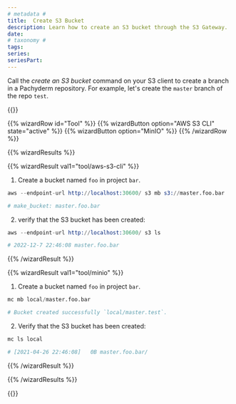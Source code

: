 ```yaml
---
# metadata # 
title:  Create S3 Bucket
description: Learn how to create an S3 bucket through the S3 Gateway.
date: 
# taxonomy #
tags: 
series:
seriesPart:
--- 
```

 
Call the *create an S3 bucket* command on your S3 client to create a branch in a Pachyderm repository. For example, let's create the `master` branch of the repo `test`.

{{<stack type="wizard" >}}

{{% wizardRow id="Tool" %}}
{{% wizardButton option="AWS S3 CLI" state="active" %}}
{{% wizardButton option="MinIO" %}}
{{% /wizardRow %}}

{{% wizardResults %}}

{{% wizardResult val1="tool/aws-s3-cli" %}}

1. Create a bucket named `foo` in project `bar`.
```s
aws --endpoint-url http://localhost:30600/ s3 mb s3://master.foo.bar

# make_bucket: master.foo.bar
```
2. verify that the S3 bucket has been created:
```s
aws --endpoint-url http://localhost:30600/ s3 ls

# 2022-12-7 22:46:08 master.foo.bar
```

{{% /wizardResult %}}

{{% wizardResult val1="tool/minio" %}}

1. Create a bucket named `foo` in project `bar`.
```s
mc mb local/master.foo.bar

# Bucket created successfully `local/master.test`.
```

2. Verify that the S3 bucket has been created:
```s
mc ls local

# [2021-04-26 22:46:08]   0B master.foo.bar/
```

{{% /wizardResult %}}

{{% /wizardResults %}}

{{</stack>}}

 

 